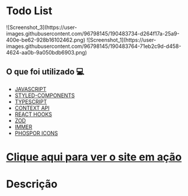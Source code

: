 <h1> Todo List </h1>
![Screenshot_3](https://user-images.githubusercontent.com/96798145/190483734-d264f17a-25a9-400e-be62-928b16102462.png)
![Screenshot_1](https://user-images.githubusercontent.com/96798145/190483764-71eb2c9d-d458-4624-aa0b-9a050bdb6903.png)
<h2> O que foi utilizado 💻 </h2>

- [JAVASCRIPT]()
- [STYLED-COMPONENTS]()
- [TYPESCRIPT]()
- [CONTEXT API]()
- [REACT HOOKS]()
- [ZOD]()
- [IMMER]()
- [PHOSPOR ICONS]()

<h1> <a href="https://pomodorotimerp.netlify.app/"> Clique aqui para ver o site em ação </a></h1>

<h1> Descrição </h1>
<p>  </p>
 
